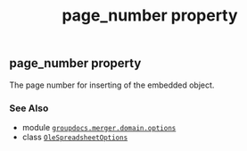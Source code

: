 ﻿---
title: page_number property
second_title: GroupDocs.Merger for Python via .NET API References
description: 
type: docs
url: /python-net/groupdocs.merger.domain.options/olespreadsheetoptions/page_number/
is_root: false
weight: 80
---

## page_number property


The page number for inserting of the embedded object.

### See Also
* module [`groupdocs.merger.domain.options`](../../)
* class [`OleSpreadsheetOptions`](/merger/python-net/groupdocs.merger.domain.options/olespreadsheetoptions)
